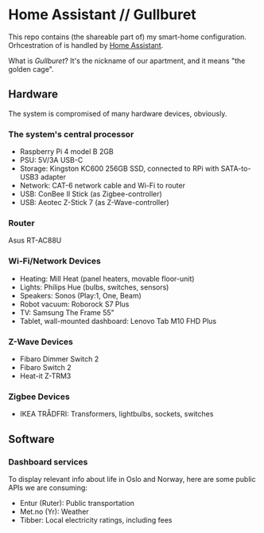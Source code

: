 # Home Assistant // Gullburet

This repo contains (the shareable part of) my smart-home configuration. Orhcestration of is handled by [Home Assistant](https://www.home-assistant.io/). 

What is *Gullburet*? It's the nickname of our apartment, and it means "the golden cage".

## Hardware

The system is compromised of many hardware devices, obviously. 

### The system's central processor
- Raspberry Pi 4 model B 2GB
- PSU: 5V/3A USB-C
- Storage: Kingston KC600 256GB SSD, connected to RPi with SATA-to-USB3 adapter
- Network: CAT-6 network cable and Wi-Fi to router
- USB: ConBee II Stick (as Zigbee-controller)
- USB: Aeotec Z-Stick 7 (as Z-Wave-controller)

### Router
Asus RT-AC88U

### Wi-Fi/Network Devices
- Heating: Mill Heat (panel heaters, movable floor-unit)
- Lights: Philips Hue (bulbs, switches, sensors)
- Speakers: Sonos (Play:1, One, Beam)
- Robot vacuum: Roborock S7 Plus
- TV: Samsung The Frame 55"
- Tablet, wall-mounted dashboard: Lenovo Tab M10 FHD Plus

### Z-Wave Devices
- Fibaro Dimmer Switch 2
- Fibaro Switch 2
- Heat-it Z-TRM3

### Zigbee Devices
- IKEA TRÅDFRI: Transformers, lightbulbs, sockets, switches

## Software 

### Dashboard services
To display relevant info about life in Oslo and Norway, here are some public APIs we are consuming:
- Entur (Ruter): Public transportation
- Met.no (Yr): Weather
- Tibber: Local electricity ratings, including fees